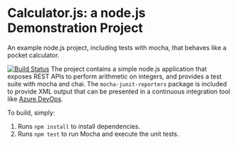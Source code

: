 Calculator.js: a node.js Demonstration Project
==============================================
An example node.js project, including tests with mocha, that behaves like
a pocket calculator.

[![Build Status](https://dev.azure.com/hothotaz400og-202203/Integration%20of%20external%20source%20control%20and%20Azure%20Pipelines/_apis/build/status/hothotaz400-202203.calculator?branchName=master)](https://dev.azure.com/hothotaz400og-202203/Integration%20of%20external%20source%20control%20and%20Azure%20Pipelines/_build/latest?definitionId=7&branchName=master)
The project contains a simple node.js application that exposes REST APIs
to perform arithmetic on integers, and provides a test suite with mocha
and chai.  The `mocha-junit-reporters` package is included to provide XML
output that can be presented in a continuous integration tool like
[Azure DevOps](https://azure.com/devops).

To build, simply:

1. Runs `npm install` to install dependencies.
2. Runs `npm test` to run Mocha and execute the unit tests.

